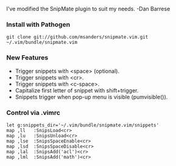 I've modified the SnipMate plugin to suit my needs.
-Dan Barrese

### Install with Pathogen

    git clone git://github.com/msanders/snipmate.vim.git ~/.vim/bundle/snipmate.vim

### New Features

  * Trigger snippets with &lt;space&gt; (optional).
  * Trigger snippets with &lt;cr&gt;.
  * Trigger snippets with &lt;c-space&gt;.
  * Capitalize first letter of snippet with shift+trigger.
  * Snippets trigger when pop-up menu is visible (pumvisible()).

### Control via .vimrc

    let g:snippets_dir='~/.vim/bundle/snipmate.vim/snippets'
    map ,ll   :SnipsLoad<cr>
    map ,lu   :SnipsUnload<cr>
    map ,lse  :SnipsSpaceEnable<cr>
    map ,lsd  :SnipsSpaceDisable<cr>
    map ,lal  :SnipsAdd('acl')<cr>
    map ,lml  :SnipsAdd('math')<cr>
